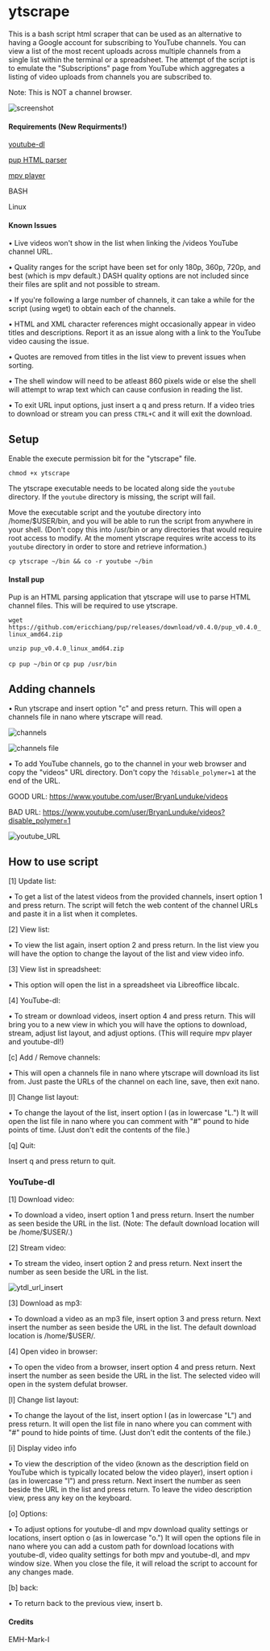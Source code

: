 # ytscrape

This is a bash script html scraper that can be used as an alternative to having a Google account for subscribing to YouTube channels. You can view a list of the most recent uploads across multiple channels from a single list within the terminal or a spreadsheet. The attempt of the script is to emulate the "Subscriptions" page from YouTube which aggregates a listing of video uploads from channels you are subscribed to.

Note: This is NOT a channel browser.

![](images/screenshot.png "screenshot")

#### Requirements (New Requirments!)

[youtube-dl](https://rg3.github.io/youtube-dl/)

[pup HTML parser](https://github.com/EricChiang/pup)

[mpv player](https://github.com/mpv-player/mpv/)

BASH

Linux

#### Known Issues
• Live videos won't show in the list when linking the /videos YouTube channel URL.

• Quality ranges for the script have been set for only 180p, 360p, 720p, and best (which is mpv default.) DASH quality options are not included since their files are split and not possible to stream.

• If you're following a large number of channels, it can take a while for the script (using wget) to obtain each of the channels.

• HTML and XML character references might occasionally appear in video titles and descriptions. Report it as an issue along with a link to the YouTube video causing the issue.

• Quotes are removed from titles in the list view to prevent issues when sorting.

• The shell window will need to be atleast 860 pixels wide or else the shell will attempt to wrap text which can cause confusion in reading the list.

• To exit URL input options, just insert a q and press return. If a video tries to download or stream you can press `CTRL+C` and it will exit the download.

## Setup

Enable the execute permission bit for the "ytscrape" file.

`chmod +x ytscrape`

The ytscrape executable needs to be located along side the `youtube` directory. If the `youtube` directory is missing, the script will fail.

Move the executable script and the youtube directory into /home/$USER/bin, and you will be able to run the script from anywhere in your shell. (Don't copy this into /usr/bin or any directories that would require root access to modify. At the moment ytscrape requires write access to its `youtube` directory in order to store and retrieve information.)

`cp ytscrape ~/bin && co -r youtube ~/bin`

#### Install pup

Pup is an HTML parsing application that ytscrape will use to parse HTML channel files. This will be required to use ytscrape.

`wget https://github.com/ericchiang/pup/releases/download/v0.4.0/pup_v0.4.0_linux_amd64.zip`

`unzip pup_v0.4.0_linux_amd64.zip`

`cp pup ~/bin` or `cp pup /usr/bin`

## Adding channels

• Run ytscrape and insert option "c" and press return. This will open a channels file in nano where ytscrape will read.

![](images/add_channels.png "channels")

![](images/add_channels_file.png "channels file")

• To add YouTube channels, go to the channel in your web browser and copy the "videos" URL directory. Don't copy the `?disable_polymer=1` at the end of the URL.

GOOD URL: https://www.youtube.com/user/BryanLunduke/videos

BAD URL: https://www.youtube.com/user/BryanLunduke/videos?disable_polymer=1

![](images/youtube_URL.png "youtube_URL")

## How to use script


[1] Update list:

• To get a list of the latest videos from the provided channels, insert option 1 and press return. The script will fetch the web content of the channel URLs and paste it in a list when it completes.

[2] View list:

• To view the list again, insert option 2 and press return. In the list view you will have the option to change the layout of the list and view video info.

[3] View list in spreadsheet:

• This option will open the list in a spreadsheet via Libreoffice libcalc.

[4] YouTube-dl:

• To stream or download videos, insert option 4 and press return. This will bring you to a new view in which you will have the options to download, stream, adjust list layout, and adjust options. (This will require mpv player and youtube-dl!)

[c] Add / Remove channels:

• This will open a channels file in nano where ytscrape will download its list from. Just paste the URLs of the channel on each line, save, then exit nano.

[l] Change list layout:

• To change the layout of the list, insert option l (as in lowercase "L.") It will open the list file in nano where you can comment with "#" pound to hide points of time. (Just don't edit the contents of the file.)

[q] Quit:

Insert q and press return to quit.

### YouTube-dl

[1] Download video:

• To download a video, insert option 1 and press return. Insert the number as seen beside the URL in the list. (Note: The default download location will be /home/$USER/.)

[2] Stream video:

• To stream the video, insert option 2 and press return. Next insert the number as seen beside the URL in the list.

![](images/ytdl_url_insert.png "ytdl_url_insert")

[3] Download as mp3:

• To download a video as an mp3 file, insert option 3 and press return. Next insert the number as seen beside the URL in the list. The default download location is /home/$USER/.

[4] Open video in browser:

• To open the video from a browser, insert option 4 and press return. Next insert the number as seen beside the URL in the list. The selected video will open in the system defulat browser.

[l] Change list layout:

• To change the layout of the list, insert option l (as in lowercase "L") and press return. It will open the list file in nano where you can comment with "#" pound to hide points of time. (Just don't edit the contents of the file.)

[i] Display video info

• To view the description of the video (known as the description field on YouTube which is typically located below the video player), insert option i (as in lowercase "I")  and press return. Next insert the number as seen beside the URL in the list and press return. To leave the video description view, press any key on the keyboard.

[o] Options:

• To adjust options for youtube-dl and mpv download quality settings or locations, insert option o (as in lowercase "o.") It will open the options file in nano where you can add a custom path for download locations with youtube-dl, video quality settings for both mpv and youtube-dl, and mpv window size. When you close the file, it will reload the script to account for any changes made.

[b] back:

• To return back to the previous view, insert b.

#### Credits

EMH-Mark-I
